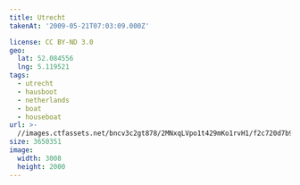 ```yaml
---
title: Utrecht
takenAt: '2009-05-21T07:03:09.000Z'

license: CC BY-ND 3.0
geo:
  lat: 52.084556
  lng: 5.119521
tags:
  - utrecht
  - hausboot
  - netherlands
  - boat
  - houseboat
url: >-
  //images.ctfassets.net/bncv3c2gt878/2MNxqLVpo1t429mKo1rvH1/f2c720d7b9c187319d350682f1e7b3a0/utrecht_4370188410_o
size: 3650351
image:
  width: 3008
  height: 2000
---
```

